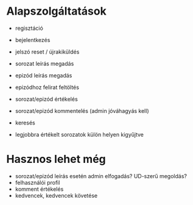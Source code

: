 # **Alapszolgáltatások** #
  * regisztáció
  * bejelentkezés
  * jelszó reset / újrakiküldés

  * sorozat leírás megadás
  * epizód leírás megadás
  * epizódhoz felirat feltöltés
  * sorozat/epizód értékelés
  * sorozat/epizód kommentelés (admin jóváhagyás kell)
  * keresés
  * legjobbra értékelt sorozatok külön helyen kigyűjtve

# **Hasznos lehet még** #
  * sorozat/epizód leírás esetén admin elfogadás? UD-szerű megoldás?
  * felhasználói profil
  * komment értékelés
  * kedvencek, kedvencek követése